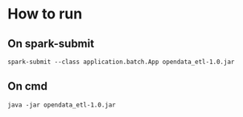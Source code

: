 # How to run

## On spark-submit

```shell script
spark-submit --class application.batch.App opendata_etl-1.0.jar
```
## On cmd

```shell script
java -jar opendata_etl-1.0.jar
```